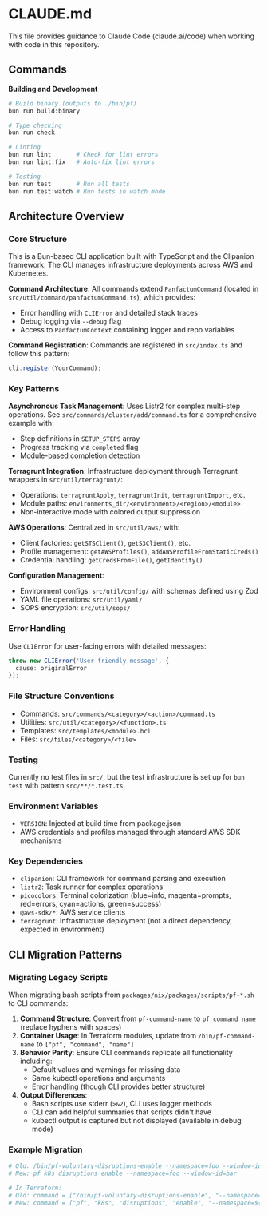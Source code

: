 # CLAUDE.md

This file provides guidance to Claude Code (claude.ai/code) when working with code in this repository.

## Commands

**Building and Development**
```bash
# Build binary (outputs to ./bin/pf)
bun run build:binary

# Type checking
bun run check

# Linting
bun run lint       # Check for lint errors
bun run lint:fix   # Auto-fix lint errors

# Testing
bun run test       # Run all tests
bun run test:watch # Run tests in watch mode
```

## Architecture Overview

### Core Structure
This is a Bun-based CLI application built with TypeScript and the Clipanion framework. The CLI manages infrastructure deployments across AWS and Kubernetes.

**Command Architecture**: All commands extend `PanfactumCommand` (located in `src/util/command/panfactumCommand.ts`), which provides:
- Error handling with `CLIError` and detailed stack traces
- Debug logging via `--debug` flag
- Access to `PanfactumContext` containing logger and repo variables

**Command Registration**: Commands are registered in `src/index.ts` and follow this pattern:
```typescript
cli.register(YourCommand);
```

### Key Patterns

**Asynchronous Task Management**: Uses Listr2 for complex multi-step operations. See `src/commands/cluster/add/command.ts` for a comprehensive example with:
- Step definitions in `SETUP_STEPS` array
- Progress tracking via `completed` flag
- Module-based completion detection

**Terragrunt Integration**: Infrastructure deployment through Terragrunt wrappers in `src/util/terragrunt/`:
- Operations: `terragruntApply`, `terragruntInit`, `terragruntImport`, etc.
- Module paths: `environments_dir/<environment>/<region>/<module>`
- Non-interactive mode with colored output suppression

**AWS Operations**: Centralized in `src/util/aws/` with:
- Client factories: `getSTSClient()`, `getS3Client()`, etc.
- Profile management: `getAWSProfiles()`, `addAWSProfileFromStaticCreds()`
- Credential handling: `getCredsFromFile()`, `getIdentity()`

**Configuration Management**:
- Environment configs: `src/util/config/` with schemas defined using Zod
- YAML file operations: `src/util/yaml/`
- SOPS encryption: `src/util/sops/`

### Error Handling
Use `CLIError` for user-facing errors with detailed messages:
```typescript
throw new CLIError('User-friendly message', { 
  cause: originalError 
});
```

### File Structure Conventions
- Commands: `src/commands/<category>/<action>/command.ts`
- Utilities: `src/util/<category>/<function>.ts`
- Templates: `src/templates/<module>.hcl`
- Files: `src/files/<category>/<file>`

### Testing
Currently no test files in `src/`, but the test infrastructure is set up for `bun test` with pattern `src/**/*.test.ts`.

### Environment Variables
- `VERSION`: Injected at build time from package.json
- AWS credentials and profiles managed through standard AWS SDK mechanisms

### Key Dependencies
- `clipanion`: CLI framework for command parsing and execution
- `listr2`: Task runner for complex operations
- `picocolors`: Terminal colorization (blue=info, magenta=prompts, red=errors, cyan=actions, green=success)
- `@aws-sdk/*`: AWS service clients
- `terragrunt`: Infrastructure deployment (not a direct dependency, expected in environment)

## CLI Migration Patterns

### Migrating Legacy Scripts
When migrating bash scripts from `packages/nix/packages/scripts/pf-*.sh` to CLI commands:

1. **Command Structure**: Convert from `pf-command-name` to `pf command name` (replace hyphens with spaces)
2. **Container Usage**: In Terraform modules, update from `/bin/pf-command-name` to `["pf", "command", "name"]`
3. **Behavior Parity**: Ensure CLI commands replicate all functionality including:
   - Default values and warnings for missing data
   - Same kubectl operations and arguments
   - Error handling (though CLI provides better structure)
4. **Output Differences**: 
   - Bash scripts use stderr (`>&2`), CLI uses logger methods
   - CLI can add helpful summaries that scripts didn't have
   - kubectl output is captured but not displayed (available in debug mode)

### Example Migration
```bash
# Old: /bin/pf-voluntary-disruptions-enable --namespace=foo --window-id=bar
# New: pf k8s disruptions enable --namespace=foo --window-id=bar

# In Terraform:
# Old: command = ["/bin/pf-voluntary-disruptions-enable", "--namespace=${var.namespace}", "--window-id=${var.id}"]
# New: command = ["pf", "k8s", "disruptions", "enable", "--namespace=${var.namespace}", "--window-id=${var.id}"]
```